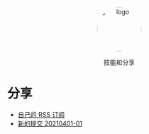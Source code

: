 <p align="center">
	<img width="100" height="100" src="https://avatars1.githubusercontent.com/u/21290640?v=4" alt="logo" style="border-radius: 9999px;">
</p>
<p align="center">
  技能和分享
</p>

# 分享

- [自己的 RSS 订阅](./rss.md)
- [新的提交 20210401-01](./test)
